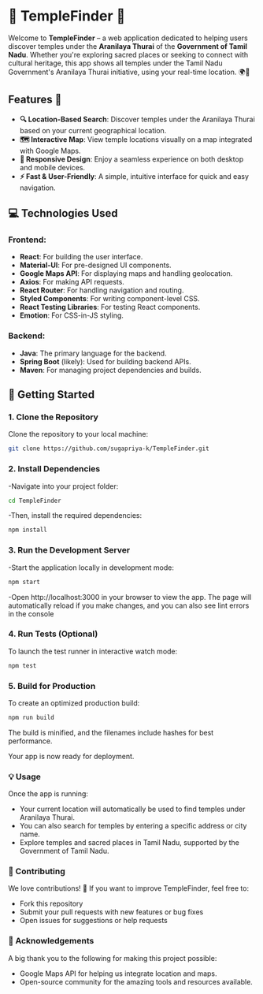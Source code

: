 # 🌟 TempleFinder 🌟

Welcome to **TempleFinder** – a web application dedicated to helping users discover temples under the **Aranilaya Thurai** of the **Government of Tamil Nadu**. Whether you're exploring sacred places or seeking to connect with cultural heritage, this app shows all temples under the Tamil Nadu Government's Aranilaya Thurai initiative, using your real-time location. 🌍🕌

## Features 🚀

- **🔍 Location-Based Search**: Discover temples under the Aranilaya Thurai based on your current geographical location.
- **🗺️ Interactive Map**: View temple locations visually on a map integrated with Google Maps.
- **📱 Responsive Design**: Enjoy a seamless experience on both desktop and mobile devices.
- **⚡ Fast & User-Friendly**: A simple, intuitive interface for quick and easy navigation.

## 💻 Technologies Used

### **Frontend**:
- **React**: For building the user interface.
- **Material-UI**: For pre-designed UI components.
- **Google Maps API**: For displaying maps and handling geolocation.
- **Axios**: For making API requests.
- **React Router**: For handling navigation and routing.
- **Styled Components**: For writing component-level CSS.
- **React Testing Libraries**: For testing React components.
- **Emotion**: For CSS-in-JS styling.

### **Backend**:
- **Java**: The primary language for the backend.
- **Spring Boot** (likely): Used for building backend APIs.
- **Maven**: For managing project dependencies and builds.

## 🚀 Getting Started

### 1. Clone the Repository

Clone the repository to your local machine:
```bash
git clone https://github.com/sugapriya-k/TempleFinder.git
```

### 2. Install Dependencies
-Navigate into your project folder:

```bash 
cd TempleFinder
```

-Then, install the required dependencies:
```bash
npm install
```

### 3. Run the Development Server

-Start the application locally in development mode:

```bash
npm start
```
-Open http://localhost:3000 in your browser to view the app.
The page will automatically reload if you make changes, and you can also see lint errors in the console

### 4. Run Tests (Optional)

To launch the test runner in interactive watch mode:

```bash
npm test
```
### 5. Build for Production
To create an optimized production build:

```bash
npm run build
```
The build is minified, and the filenames include hashes for best performance.

Your app is now ready for deployment.

### 💡 Usage
Once the app is running:

- Your current location will automatically be used to find temples under Aranilaya Thurai.
- You can also search for temples by entering a specific address or city name.
- Explore temples and sacred places in Tamil Nadu, supported by the Government of Tamil Nadu.

### 🤝 Contributing
We love contributions! 🌱 If you want to improve TempleFinder, feel free to:

- Fork this repository
- Submit your pull requests with new features or bug fixes
- Open issues for suggestions or help requests

### 🙏 Acknowledgements
A big thank you to the following for making this project possible:

- Google Maps API for helping us integrate location and maps.
- Open-source community for the amazing tools and resources available.




